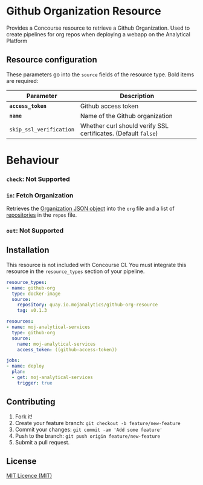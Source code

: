 # Github Organization Resource

Provides a Concourse resource to retrieve a Github Organization. Used to create
pipelines for org repos when deploying a webapp on the Analytical Platform

## Resource configuration

These parameters go into the `source` fields of the resource type. Bold items are required:

| Parameter | Description |
| --------- | ----------- |
| **`access_token`** | Github access token |
| **`name`** | Name of the Github organization |
| `skip_ssl_verification` | Whether curl should verify SSL certificates.  (Default `false`) |

# Behaviour

### `check`: Not Supported

### `in`: Fetch Organization

Retrieves the
[Organization JSON object](https://developer.github.com/v3/orgs/#get-an-organization)
into the `org` file and a list of
[repositories](https://developer.github.com/v3/repos/#get) in the `repos` file.

### `out`: Not Supported

## Installation

This resource is not included with Concourse CI. You must integrate this resource in the `resource_types` section of your pipeline.

```yaml
resource_types:
- name: github-org
  type: docker-image
  source:
    repository: quay.io.mojanalytics/github-org-resource
    tag: v0.1.3

resources:
- name: moj-analytical-services
  type: github-org
  source:
    name: moj-analytical-services
    access_token: ((github-access-token))

jobs:
- name: deploy
  plan:
  - get: moj-analytical-services
    trigger: true
```

## Contributing

1. Fork it!
2. Create your feature branch: `git checkout -b feature/new-feature`
3. Commit your changes: `git commit -am 'Add some feature'`
4. Push to the branch: `git push origin feature/new-feature`
5. Submit a pull request.

## License

[MIT Licence (MIT)](LICENCE)
